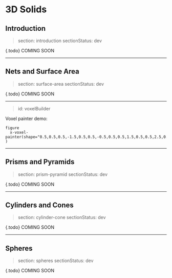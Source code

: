 # 3D Solids

## Introduction

> section: introduction
> sectionStatus: dev

{.todo} COMING SOON

---

## Nets and Surface Area

> section: surface-area
> sectionStatus: dev

{.todo} COMING SOON

---
> id: voxelBuilder

Voxel painter demo:

    figure
      x-voxel-painter(shape="0.5,0.5,0.5,-1.5,0.5,0.5,-0.5,0.5,0.5,1.5,0.5,0.5,2.5,0.5,0.5,3.5,0.5,0.5,4.5,0.5,0.5,5.5,0.5,0.5,-1.5,0.5,1.5,-0.5,0.5,1.5,0.5,0.5,1.5,1.5,0.5,1.5,2.5,0.5,1.5,3.5,0.5,1.5,4.5,0.5,1.5,5.5,0.5,1.5,-1.5,0.5,2.5,-0.5,0.5,2.5,0.5,0.5,2.5,1.5,0.5,2.5,2.5,0.5,2.5,3.5,0.5,2.5,4.5,0.5,2.5,5.5,0.5,2.5,2.5,0.5,-4.5,2.5,1.5,-4.5,2.5,2.5,-4.5,2.5,3.5,-4.5,2.5,4.5,-4.5,2.5,5.5,-4.5,2.5,6.5,-4.5,2.5,7.5,-4.5,3.5,0.5,-4.5,3.5,1.5,-4.5,3.5,2.5,-4.5,3.5,3.5,-4.5,3.5,4.5,-4.5,3.5,5.5,-4.5,3.5,6.5,-4.5,3.5,7.5,-4.5,4.5,0.5,-4.5,4.5,1.5,-4.5,4.5,2.5,-4.5,4.5,3.5,-4.5,4.5,4.5,-4.5,4.5,5.5,-4.5,4.5,6.5,-4.5,4.5,7.5,-4.5,",colorSides="true",showSaveButton="true",cameraStyle='orthographic' )

---

## Prisms and Pyramids

> section: prism-pyramid
> sectionStatus: dev

{.todo} COMING SOON

---

## Cylinders and Cones

> section: cylinder-cone
> sectionStatus: dev

{.todo} COMING SOON

---

## Spheres

> section: spheres
> sectionStatus: dev

{.todo} COMING SOON
